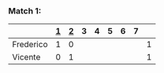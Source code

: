 ### Match 1:

| | [1](https://lichess.org/Ccp130K1) | [2](https://lichess.org/HQ5eMgrq) | 3 | 4 | 5 | 6 | 7 | |
| :--- | :---: | :---: | :---: | :---: | :---: | :---: | :---: | :---: |
| Frederico | 1 | 0 |  |  |  |  |  | 1 |
| Vicente | 0 | 1 |  |  |  |  |  | 1 |


